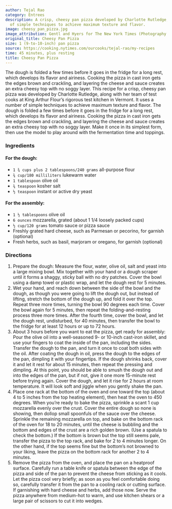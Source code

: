 ```yaml
---
author: Tejal Rao
category: Entrees
description: A crisp, cheesy pan pizza developed by Charlotte Rutledge, using a number
  of simple techniques to achieve maximum texture and flavor.
image: cheesy_pan_pizza.jpg
image_attribution: Gentl and Hyers for The New York Times (Photography and Styling)
original_title: Cheesy Pan Pizza
size: 1 (9-to-10-inch) pan pizza
source: https://cooking.nytimes.com/ourcooks/tejal-rao/my-recipes
time: 45 minutes, plus resting
title: Cheesy Pan Pizza
---
```


The dough is folded a few times before it goes in the fridge for a long rest, which develops its flavor and airiness. Cooking the pizza in cast iron gets the edges brown and crackling, and layering the cheese and sauce creates an extra cheesy top with no soggy layer. This recipe for a crisp, cheesy pan pizza was developed by Charlotte Rutledge, along with her team of test cooks at King Arthur Flour’s rigorous test kitchen in Vermont. It uses a number of simple techniques to achieve maximum texture and flavor. The dough is folded a few times before it goes in the fridge for a long rest, which develops its flavor and airiness. Cooking the pizza in cast iron gets the edges brown and crackling, and layering the cheese and sauce creates an extra cheesy top with no soggy layer. Make it once in its simplest form, then use the model to play around with the fermentation time and toppings.

### Ingredients

#### For the dough:

* `1 ¾ cups plus 2 tablespoons/240 grams` all-purpose flour
* `¾ cup/180 milliliters` lukewarm water
* `1 tablespoon` olive oil
* `¾ teaspoon` kosher salt
* `½ teaspoon` instant or active dry yeast

#### For the assembly:

* `1 ½ tablespoons` olive oil
* `6 ounces` mozzarella, grated (about 1 1/4 loosely packed cups)
* `½ cup/120 grams` tomato sauce or pizza sauce
* Freshly grated hard cheese, such as Parmesan or pecorino, for garnish (optional)
* Fresh herbs, such as basil, marjoram or oregano, for garnish (optional)

### Directions

1. Prepare the dough: Measure the flour, water, olive oil, salt and yeast into a large mixing bowl. Mix together with your hand or a dough scraper until it forms a shaggy, sticky ball with no dry patches. Cover the bowl using a damp towel or plastic wrap, and let the dough rest for 5 minutes.
2. Wet your hand, and reach down between the side of the bowl and the dough, as though you were going to lift the dough out, but instead of lifting, stretch the bottom of the dough up, and fold it over the top. Repeat three more times, turning the bowl 90 degrees each time. Cover the bowl again for 5 minutes, then repeat the folding-and-resting process three more times. After the fourth time, cover the bowl, and let the dough rest, undisturbed, for 40 minutes, then transfer the bowl to the fridge for at least 12 hours or up to 72 hours.
3. About 3 hours before you want to eat the pizza, get ready for assembly: Pour the olive oil into a well-seasoned 9- or 10-inch cast-iron skillet, and use your fingers to coat the inside of the pan, including the sides. Transfer the dough to the pan, and turn it once to coat both sides with the oil. After coating the dough in oil, press the dough to the edges of the pan, dimpling it with your fingertips. If the dough shrinks back, cover it and let it rest for about 15 minutes, then repeat the pressing and dimpling. At this point, you should be able to smush the dough out and into the edges of the pan, but if not, give it one more 15-minute rest before trying again. Cover the dough, and let it rise for 2 hours at room temperature. It will look soft and jiggle when you gently shake the pan.
4. Place one rack at the bottom of the oven and one toward the top (about 4 to 5 inches from the top heating element), then heat the oven to 450 degrees. When you’re ready to bake the pizza, sprinkle a scant 1 cup mozzarella evenly over the crust. Cover the entire dough so none is showing, then dollop small spoonfuls of the sauce over the cheese. Sprinkle the remaining mozzarella on top, and bake on the bottom rack of the oven for 18 to 20 minutes, until the cheese is bubbling and the bottom and edges of the crust are a rich golden brown. (Use a spatula to check the bottom.) If the bottom is brown but the top still seems pale, transfer the pizza to the top rack, and bake for 2 to 4 minutes longer. On the other hand, if the top seems fine but the bottom’s not browned to your liking, leave the pizza on the bottom rack for another 2 to 4 minutes.
5. Remove the pizza from the oven, and place the pan on a heatproof surface. Carefully run a table knife or spatula between the edge of the pizza and side of the pan to prevent the cheese from sticking as it cools. Let the pizza cool very briefly; as soon as you feel comfortable doing so, carefully transfer it from the pan to a cooling rack or cutting surface. If garnishing with hard cheese and herbs, add those now. Serve the pizza anywhere from medium-hot to warm, and use kitchen shears or a large pair of scissors to cut it into wedges.
